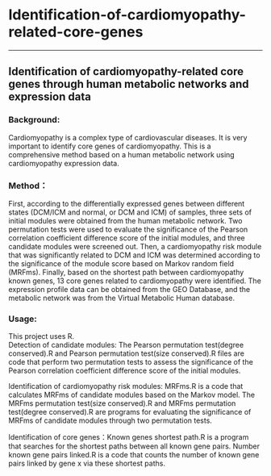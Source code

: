 # Identification-of-cardiomyopathy-related-core-genes
---
## Identification of cardiomyopathy-related core genes through human metabolic networks and expression data
### Background:
Cardiomyopathy is a complex type of cardiovascular diseases. It is very important to identify core genes of cardiomyopathy. This is a comprehensive method based on a human metabolic network using cardiomyopathy expression data.    
### Method：    
First, according to the differentially expressed genes between different states (DCM/ICM and normal, or DCM and ICM) of samples, three sets of initial modules were obtained from the human metabolic network. Two permutation tests were used to evaluate the significance of the Pearson correlation coefficient difference score of the initial modules, and three candidate modules were screened out. Then, a cardiomyopathy risk module that was significantly related to DCM and ICM was determined according to the significance of the module score based on Markov random field (MRFms). Finally, based on the shortest path between cardiomyopathy known genes, 13 core genes related to cardiomyopathy were identified. The expression profile data can be obtained from the GEO Database, and the metabolic network was from the Virtual Metabolic Human database.  
### Usage:  
This project uses R.  
Detection of candidate modules: The Pearson permutation test(degree conserved).R and Pearson permutation test(size conserved).R files are code that perform two permutation tests to assess the significance of the Pearson correlation coefficient difference score of the initial modules.    

Identification of cardiomyopathy risk modules: MRFms.R is a code that calculates MRFms of candidate modules based on the Markov model. The MRFms permutation test(size conserved).R and MRFms permutation test(degree conserved).R are programs for evaluating the significance of MRFms of candidate modules through two permutation tests. 

Identification of core genes：Known genes shortest path.R is a program that searches for the shortest paths between all known gene pairs. Number known gene pairs linked.R is a code that counts the number of known gene pairs linked by gene x via these shortest paths. 
